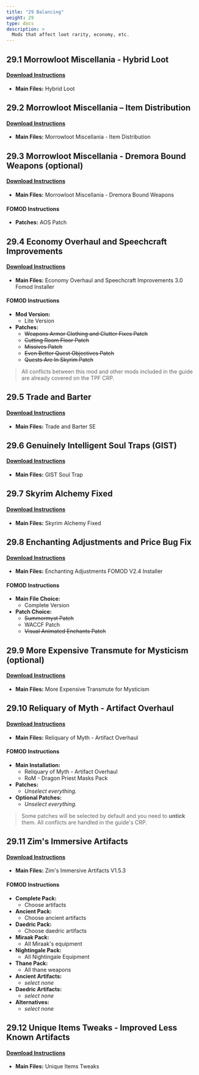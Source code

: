 ```yaml
---
title: "29 Balancing"
weight: 29
type: docs
description: >
  Mods that affect loot rarity, economy, etc.
---
```


## 29.1 Morrowloot Miscellania - Hybrid Loot

#### [Download Instructions](https://www.nexusmods.com/skyrimspecialedition/mods/27094?tab=files)

* **Main Files:** Hybrid Loot
  
## 29.2 Morrowloot Miscellania – Item Distribution

#### [Download Instructions](https://www.nexusmods.com/skyrimspecialedition/mods/27094?tab=files)

* **Main Files:** Morrowloot Miscellania - Item Distribution

## 29.3 Morrowloot Miscellania - Dremora Bound Weapons (optional)

#### [Download Instructions](https://www.nexusmods.com/skyrimspecialedition/mods/27094?tab=files)

* **Main Files:** Morrowloot Miscellania - Dremora Bound Weapons

#### FOMOD Instructions

* **Patches:** AOS Patch

## 29.4 Economy Overhaul and Speechcraft Improvements

#### [Download Instructions](https://www.nexusmods.com/skyrimspecialedition/mods/9542?tab=files)

* **Main Files:** Economy Overhaul and Speechcraft Improvements 3.0 Fomod Installer

#### FOMOD Instructions

* **Mod Version:**
  * Lite Version
* **Patches:** 
  * ~~Weapons Armor Clothing and Clutter Fixes Patch~~
  * ~~Cutting Room Floor Patch~~
  * ~~Missives Patch~~
  * ~~Even Better Quest Objectives Patch~~
  * ~~Quests Are In Skyrim Patch~~

> All conflicts between this mod and other mods included in the guide are already covered on the TPF CRP.

## 29.5 Trade and Barter

#### [Download Instructions](https://www.nexusmods.com/skyrimspecialedition/mods/23081?tab=files)

* **Main Files:** Trade and Barter SE

## 29.6 Genuinely Intelligent Soul Traps (GIST)

#### [Download Instructions](https://www.nexusmods.com/skyrimspecialedition/mods/15755?tab=files)

* **Main Files:** GIST Soul Trap

## 29.7 Skyrim Alchemy Fixed

#### [Download Instructions](https://www.nexusmods.com/skyrimspecialedition/mods/2262?tab=files)

* **Main Files:** Skyrim Alchemy Fixed

## 29.8 Enchanting Adjustments and Price Bug Fix

#### [Download Instructions](https://www.nexusmods.com/skyrimspecialedition/mods/8473?tab=files)

* **Main Files:** Enchanting Adjustments FOMOD V2.4 Installer

#### FOMOD Instructions

* **Main File Choice:**
  * Complete Version
* **Patch Choice:**
  * ~~Summermyst Patch~~
  * WACCF Patch
  * ~~Visual Animated Enchants Patch~~

## 29.9 More Expensive Transmute for Mysticism (optional)

#### [Download Instructions](https://www.nexusmods.com/skyrimspecialedition/mods/31754?tab=files)

* **Main Files:** More Expensive Transmute for Mysticism

## 29.10 Reliquary of Myth - Artifact Overhaul

#### [Download Instructions](https://www.nexusmods.com/skyrimspecialedition/mods/31612?tab=files)

* **Main Files:** Reliquary of Myth - Artifact Overhaul

#### FOMOD Instructions

* **Main Installation:**
  * Reliquary of Myth - Artifact Overhaul
  * RoM - Dragon Priest Masks Pack
* **Patches:**
  * *Unselect everything.*
* **Optional Patches:**
  * *Unselect everything.*

> Some patches will be selected by default and you need to **untick** them. All conflicts are handled in the guide's CRP.

## 29.11 Zim's Immersive Artifacts

#### [Download Instructions](https://www.nexusmods.com/skyrimspecialedition/mods/9138?tab=files)

* **Main Files:** Zim's Immersive Artifacts V1.5.3

#### FOMOD Instructions

* **Complete Pack:**
  * Choose artifacts
* **Ancient Pack:**
  * Choose ancient artifacts
* **Daedric Pack:**
  * Choose daedric artifacts
* **Miraak Pack:**
  * All Miraak's equipment
* **Nightingale Pack:**
  * All Nightingale Equipment
* **Thane Pack:**
  * All thane weapons
* **Ancient Artifacts:**
  * *select none*
* **Daedric Artifacts:**
  * *select none*
* **Alternatives:**
  * *select none*

## 29.12 Unique Items Tweaks - Improved Less Known Artifacts

#### [Download Instructions](https://www.nexusmods.com/skyrimspecialedition/mods/33723?tab=files)

* **Main Files:** Unique Items Tweaks
